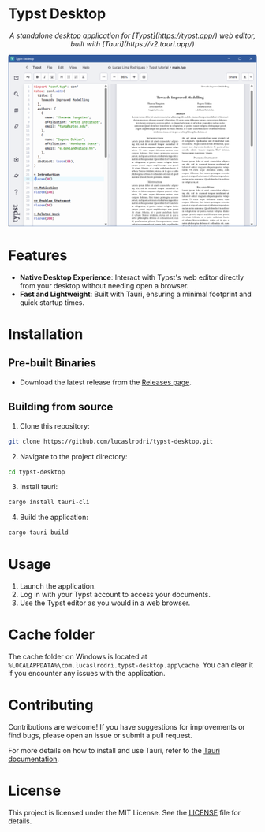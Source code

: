 # Typst Desktop

<p align="center">
  <em>A standalone desktop application for [Typst](https://typst.app/) web editor, built with [Tauri](https://v2.tauri.app/)</em>
</p>

![App screenshot](https://raw.githubusercontent.com/lucaslrodri/typst-desktop/main/assets/screenshot.png)

# Features
- **Native Desktop Experience**: Interact with Typst's web editor directly from your desktop without needing open a browser.
- **Fast and Lightweight**: Built with Tauri, ensuring a minimal footprint and quick startup times.

# Installation

## Pre-built Binaries
- Download the latest release from the [Releases page](https://github.com/lucaslrodri/typst-desktop/releases).

## Building from source
1. Clone this repository:
```bash
git clone https://github.com/lucaslrodri/typst-desktop.git
```

2. Navigate to the project directory:
```bash
cd typst-desktop
```

3. Install tauri:
```bash
cargo install tauri-cli
```

4. Build the application:
```bash
cargo tauri build
```

# Usage
1. Launch the application.
2. Log in with your Typst account to access your documents.
3. Use the Typst editor as you would in a web browser.

# Cache folder

The cache folder on Windows is located at `%LOCALAPPDATA%\com.lucaslrodri.typst-desktop.app\cache`. You can clear it if you encounter any issues with the application.

# Contributing

Contributions are welcome! If you have suggestions for improvements or find bugs, please open an issue or submit a pull request.

For more details on how to install and use Tauri, refer to the [Tauri documentation](https://v2.tauri.app/).

# License

This project is licensed under the MIT License. See the [LICENSE](LICENSE) file for details.